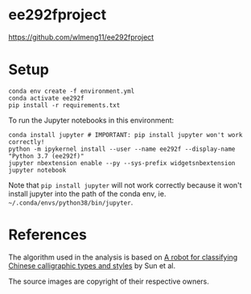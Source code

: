 # ee292fproject

https://github.com/wlmeng11/ee292fproject

# Setup
```
conda env create -f environment.yml
conda activate ee292f
pip install -r requirements.txt
```
To run the Jupyter notebooks in this environment:
```
conda install jupyter # IMPORTANT: pip install jupyter won't work correctly!
python -m ipykernel install --user --name ee292f --display-name "Python 3.7 (ee292f)"
jupyter nbextension enable --py --sys-prefix widgetsnbextension
jupyter notebook
```

Note that `pip install jupyter` will not work correctly because it won't install jupyter into the path of the conda env, ie. `~/.conda/envs/python38/bin/jupyter`.

# References
The algorithm used in the analysis is based on [A robot for classifying Chinese calligraphic types and styles](https://ieeexplore.ieee.org/document/6631182) by Sun et al.

The source images are copyright of their respective owners.
